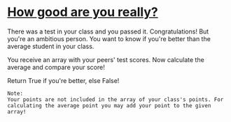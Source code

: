 # [How good are you really?](https://www.codewars.com/kata/5601409514fc93442500010b/train/typescript) #

There was a test in your class and you passed it. Congratulations!
But you're an ambitious person. You want to know if you're better than the average student in your class.

You receive an array with your peers' test scores. Now calculate the average and compare your score!

Return True if you're better, else False!

    Note:
    Your points are not included in the array of your class's points. For calculating the average point you may add your point to the given array!
